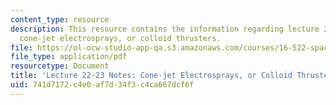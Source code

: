 ```yaml
---
content_type: resource
description: This resource contains the information regarding lecture 22-23 notes
  cone-jet electrosprays, or colloid thrusters.
file: https://ol-ocw-studio-app-qa.s3.amazonaws.com/courses/16-522-space-propulsion-spring-2015/741d7172c4e0af7d34f3c4ca667dcf6f_MIT16_522S15_Lecture22-23.pdf
file_type: application/pdf
resourcetype: Document
title: 'Lecture 22-23 Notes: Cone-jet Electrosprays, or Colloid Thrusters'
uid: 741d7172-c4e0-af7d-34f3-c4ca667dcf6f
---
```

